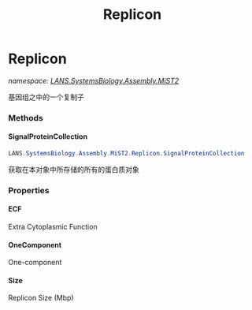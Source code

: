 ﻿---
title: Replicon
---

# Replicon
_namespace: [LANS.SystemsBiology.Assembly.MiST2](N-LANS.SystemsBiology.Assembly.MiST2.html)_

基因组之中的一个复制子

### Methods

#### SignalProteinCollection
```csharp
LANS.SystemsBiology.Assembly.MiST2.Replicon.SignalProteinCollection
```
获取在本对象中所存储的所有的蛋白质对象



### Properties

#### ECF
Extra Cytoplasmic Function
#### OneComponent
One-component
#### Size
Replicon Size (Mbp)

